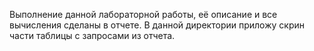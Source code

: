 Выполнение данной лабораторной работы, её описание и все вычисления сделаны в отчете.
В данной директории приложу скрин части таблицы с запросами из отчета.
